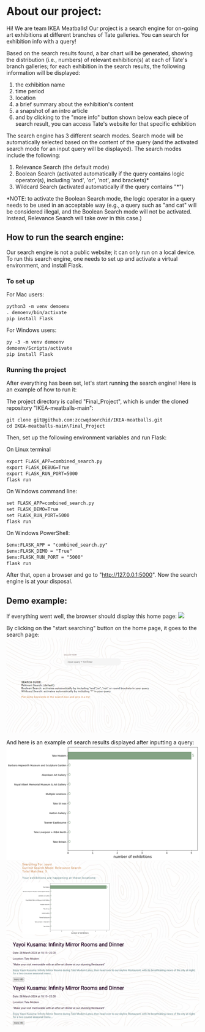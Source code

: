 # About our project:

Hi! We are team IKEA Meatballs!
Our project is a search engine for on-going art exhibitions at different branches of Tate galleries.
You can search for exhibition info with a query!

Based on the search results found, a bar chart will be generated, showing the distribution (i.e., numbers) of relevant exhibition(s) at each of Tate's branch galleries; for each exhibition in the search results, the following information will be displayed:

1. the exhibition name
2. time period
3. location
4. a brief summary about the exhibition's content
5. a snapshot of an intro article
6. and by clicking to the "more info" button shown below each piece of search result, you can access Tate's website for that specific exhibition

The search engine has 3 different search modes. Search mode will be automatically selected based on the content of the query (and the activated search mode for an input query will be displayed). The search modes include the following:

1. Relevance Search (the default mode)
2. Boolean Search (activated automatically if the query contains logic operator(s), including 'and', 'or', 'not', and brackets)\*
3. Wildcard Search (activated automatically if the query contains "\*")

\*NOTE: to activate the Boolean Search mode, the logic operator in a query needs to be used in an acceptable way (e.g., a query such as "and cat" will be considered illegal, and the Boolean Search mode will not be activated. Instead, Relevance Search will take over in this case.)

## How to run the search engine:

Our search engine is not a public website; it can only run on a local device.
To run this search engine, one needs to set up and activate a virtual environment, and install Flask.

### To set up

For Mac users:

```
python3 -m venv demoenv
. demoenv/bin/activate
pip install Flask
```

For Windows users:

```
py -3 -m venv demoenv
demoenv/Scripts/activate
pip install Flask
```

### Running the project

After everything has been set, let's start running the search engine!
Here is an example of how to run it:

The project directory is called "Final_Project", which is under the cloned repository "IKEA-meatballs-main":

```
git clone git@github.com:zccwqdoorchid/IKEA-meatballs.git
cd IKEA-meatballs-main\Final_Project
```

Then, set up the following environment variables and run Flask:

On Linux terminal

```
export FLASK_APP=combined_search.py
export FLASK_DEBUG=True
export FLASK_RUN_PORT=5000
flask run
```

On Windows command line:

```
set FLASK_APP=combined_search.py
set FLASK_DEMO=True
set FLASK_RUN_PORT=5000
flask run
```

On Windows PowerShell:

```
$env:FLASK_APP = "combined_search.py"
$env:FLASK_DEMO = "True"
$env:FLASK_RUN_PORT = "5000"
flask run
```

After that, open a browser and go to "http://127.0.0.1:5000". Now the search engine is at your disposal.

## Demo example:

If everything went well, the browser should display this home page:
![](demo/demo_home_page.png)

By clicking on the "start searching" button on the home page, it goes to the search page:
![](demo/demo_search.png)

And here is an example of search results displayed after inputting a query:
![](demo/demo_yayoi_plot.png)
![](demo/demo_search_result_1.png)
![](demo/demo_search_result_2.png)

